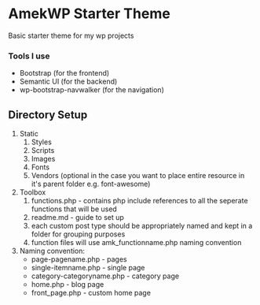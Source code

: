 # AmekWP Starter Theme
Basic starter theme for my wp projects

### Tools I use
+ Bootstrap (for the frontend)
+ Semantic UI (for the backend)
+ wp-bootstrap-navwalker (for the navigation)

## Directory Setup
1. Static
    1. Styles
    2. Scripts
    3. Images
    4. Fonts
    5. Vendors (optional in the case you want to place entire resource in it's parent folder e.g. font-awesome)
2. Toolbox
    1. functions.php - contains php include references to all the seperate functions that will be used
    2. readme.md - guide to set up
    3. each custom post type should be appropriately named and kept in a folder for grouping purposes
    4. function files will use amk_functionname.php naming convention
3. Naming convention:
    * page-pagename.php - pages
    * single-itemname.php - single page
    * category-categoryname.php - category page
    * home.php - blog page
    * front_page.php - custom home page
